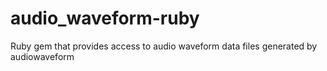 audio_waveform-ruby
===================

Ruby gem that provides access to audio waveform data files generated by audiowaveform
